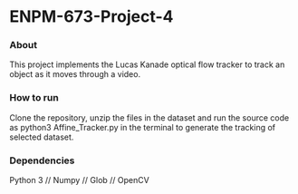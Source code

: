 # ENPM-673-Project-4

### About
This project implements the Lucas Kanade optical flow tracker to track an object as it moves through a video.

### How to run
Clone the repository, unzip the files in the dataset and run the source code as python3 Affine_Tracker.py in the terminal to generate the tracking of selected dataset.

### Dependencies
Python 3 //
Numpy //
Glob //
OpenCV
